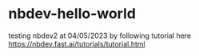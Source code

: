 # nbdev-hello-world
testing nbdev2 at 04/05/2023 by following tutorial here https://nbdev.fast.ai/tutorials/tutorial.html
